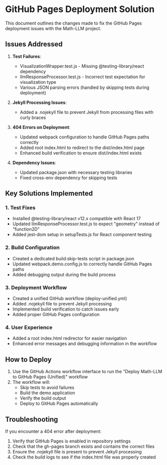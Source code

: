 # GitHub Pages Deployment Solution

This document outlines the changes made to fix the GitHub Pages deployment issues with the Math-LLM project.

## Issues Addressed

1. **Test Failures**:
   - VisualizationWrapper.test.js - Missing @testing-library/react dependency
   - llmResponseProcessor.test.js - Incorrect test expectation for visualization type
   - Various JSON parsing errors (handled by skipping tests during deployment)

2. **Jekyll Processing Issues**:
   - Added a .nojekyll file to prevent Jekyll from processing files with curly braces

3. **404 Errors on Deployment**:
   - Updated webpack configuration to handle GitHub Pages paths correctly
   - Added root index.html to redirect to the dist/index.html page
   - Enhanced build verification to ensure dist/index.html exists

4. **Dependency Issues**:
   - Updated package.json with necessary testing libraries
   - Fixed cross-env dependency for skipping tests

## Key Solutions Implemented

### 1. Test Fixes
- Installed @testing-library/react v12.x compatible with React 17
- Updated llmResponseProcessor.test.js to expect "geometry" instead of "function2D"
- Added jest-dom setup in setupTests.js for React component testing

### 2. Build Configuration
- Created a dedicated build:skip-tests script in package.json
- Updated webpack.demo.config.js to correctly handle GitHub Pages paths
- Added debugging output during the build process

### 3. Deployment Workflow
- Created a unified GitHub workflow (deploy-unified.yml)
- Added .nojekyll file to prevent Jekyll processing
- Implemented build verification to catch issues early
- Added proper GitHub Pages configuration

### 4. User Experience
- Added a root index.html redirector for easier navigation
- Enhanced error messages and debugging information in the workflow

## How to Deploy

1. Use the GitHub Actions workflow interface to run the "Deploy Math-LLM to GitHub Pages (Unified)" workflow
2. The workflow will:
   - Skip tests to avoid failures
   - Build the demo application
   - Verify the build output
   - Deploy to GitHub Pages automatically

## Troubleshooting

If you encounter a 404 error after deployment:
1. Verify that GitHub Pages is enabled in repository settings
2. Check that the gh-pages branch exists and contains the correct files
3. Ensure the .nojekyll file is present to prevent Jekyll processing
4. Check the build logs to see if the index.html file was properly created
